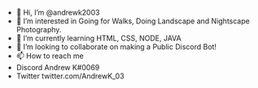 - 👋 Hi, I’m @andrewk2003
- 👀 I’m interested in Going for Walks, Doing Landscape and Nightscape Photography. 
- 🌱 I’m currently learning HTML, CSS, NODE, JAVA
- 💞️ I’m looking to collaborate on making a Public Discord Bot!
- 📫 How to reach me 
- Discord Andrew K#0069
- Twitter twitter.com/AndrewK_03

<!---
andrewk2003/andrewk2003 is a ✨ special ✨ repository because its `README.md` (this file) appears on your GitHub profile.
You can click the Preview link to take a look at your changes.
--->
